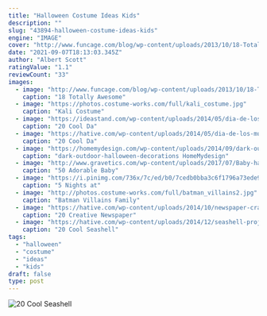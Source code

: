 ```yaml
---
title: "Halloween Costume Ideas Kids"
description: ""
slug: "43894-halloween-costume-ideas-kids"
engine: "IMAGE"
cover: "http://www.funcage.com/blog/wp-content/uploads/2013/10/18-Totally-Awesome-Kids-Halloween-Costumes-010.jpg"
date: "2021-09-07T18:13:03.345Z"
author: "Albert Scott"
ratingValue: "1.1"
reviewCount: "33"
images:
  - image: "http://www.funcage.com/blog/wp-content/uploads/2013/10/18-Totally-Awesome-Kids-Halloween-Costumes-010.jpg"
    caption: "18 Totally Awesome"
  - image: "https://photos.costume-works.com/full/kali_costume.jpg"
    caption: "Kali Costume"
  - image: "https://ideastand.com/wp-content/uploads/2014/05/dia-de-los-muertos/11-day-of-the-dead-make-up.jpg"
    caption: "20 Cool Da"
  - image: "https://hative.com/wp-content/uploads/2014/05/dia-de-los-muertos/9-sugar-skull-makeup.jpg"
    caption: "20 Cool Da"
  - image: "https://homemydesign.com/wp-content/uploads/2014/09/dark-outdoor-halloween-decorations.jpg"
    caption: "dark-outdoor-halloween-decorations HomeMydesign"
  - image: "http://www.gravetics.com/wp-content/uploads/2017/07/Baby-halloween-costumes.jpg"
    caption: "50 Adorable Baby"
  - image: "https://i.pinimg.com/736x/7c/ed/b0/7cedb0bba3c6f1796a73ede93bc00566--homemade-costumes-diy-costumes.jpg"
    caption: "5 Nights at"
  - image: "http://photos.costume-works.com/full/batman_villains2.jpg"
    caption: "Batman Villains Family"
  - image: "https://hative.com/wp-content/uploads/2014/10/newspaper-craft-fashion-ideas/8-creative-newspaper-craft-fashion-ideas.jpg"
    caption: "20 Creative Newspaper"
  - image: "https://hative.com/wp-content/uploads/2014/12/seashell-project-ideas/13-seashell-lamp.jpg"
    caption: "20 Cool Seashell"
tags:
  - "halloween"
  - "costume"
  - "ideas"
  - "kids"
draft: false
type: post
---
```



![20 Cool Seashell](https://hative.com/wp-content/uploads/2014/12/seashell-project-ideas/13-seashell-lamp.jpg "20 Cool Seashell")


<!--inArticleAds-->

<!--galleryOne-->


<!--inArticleAds-->

<!--galleryTwo-->


<!--galleryThree-->

